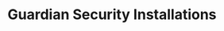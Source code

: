 ---
title: "Guardian Security Installations"
url: /keighley/guardian-security-installations/
shop: Allgemein
---